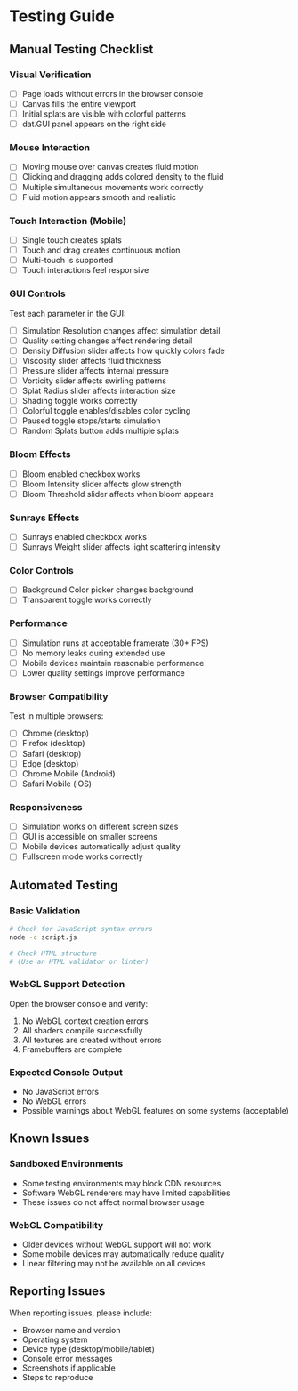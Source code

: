 # Testing Guide

## Manual Testing Checklist

### Visual Verification
- [ ] Page loads without errors in the browser console
- [ ] Canvas fills the entire viewport
- [ ] Initial splats are visible with colorful patterns
- [ ] dat.GUI panel appears on the right side

### Mouse Interaction
- [ ] Moving mouse over canvas creates fluid motion
- [ ] Clicking and dragging adds colored density to the fluid
- [ ] Multiple simultaneous movements work correctly
- [ ] Fluid motion appears smooth and realistic

### Touch Interaction (Mobile)
- [ ] Single touch creates splats
- [ ] Touch and drag creates continuous motion
- [ ] Multi-touch is supported
- [ ] Touch interactions feel responsive

### GUI Controls
Test each parameter in the GUI:
- [ ] Simulation Resolution changes affect simulation detail
- [ ] Quality setting changes affect rendering detail
- [ ] Density Diffusion slider affects how quickly colors fade
- [ ] Viscosity slider affects fluid thickness
- [ ] Pressure slider affects internal pressure
- [ ] Vorticity slider affects swirling patterns
- [ ] Splat Radius slider affects interaction size
- [ ] Shading toggle works correctly
- [ ] Colorful toggle enables/disables color cycling
- [ ] Paused toggle stops/starts simulation
- [ ] Random Splats button adds multiple splats

### Bloom Effects
- [ ] Bloom enabled checkbox works
- [ ] Bloom Intensity slider affects glow strength
- [ ] Bloom Threshold slider affects when bloom appears

### Sunrays Effects
- [ ] Sunrays enabled checkbox works
- [ ] Sunrays Weight slider affects light scattering intensity

### Color Controls
- [ ] Background Color picker changes background
- [ ] Transparent toggle works correctly

### Performance
- [ ] Simulation runs at acceptable framerate (30+ FPS)
- [ ] No memory leaks during extended use
- [ ] Mobile devices maintain reasonable performance
- [ ] Lower quality settings improve performance

### Browser Compatibility
Test in multiple browsers:
- [ ] Chrome (desktop)
- [ ] Firefox (desktop)
- [ ] Safari (desktop)
- [ ] Edge (desktop)
- [ ] Chrome Mobile (Android)
- [ ] Safari Mobile (iOS)

### Responsiveness
- [ ] Simulation works on different screen sizes
- [ ] GUI is accessible on smaller screens
- [ ] Mobile devices automatically adjust quality
- [ ] Fullscreen mode works correctly

## Automated Testing

### Basic Validation
```bash
# Check for JavaScript syntax errors
node -c script.js

# Check HTML structure
# (Use an HTML validator or linter)
```

### WebGL Support Detection
Open the browser console and verify:
1. No WebGL context creation errors
2. All shaders compile successfully
3. All textures are created without errors
4. Framebuffers are complete

### Expected Console Output
- No JavaScript errors
- No WebGL errors
- Possible warnings about WebGL features on some systems (acceptable)

## Known Issues

### Sandboxed Environments
- Some testing environments may block CDN resources
- Software WebGL renderers may have limited capabilities
- These issues do not affect normal browser usage

### WebGL Compatibility
- Older devices without WebGL support will not work
- Some mobile devices may automatically reduce quality
- Linear filtering may not be available on all devices

## Reporting Issues

When reporting issues, please include:
- Browser name and version
- Operating system
- Device type (desktop/mobile/tablet)
- Console error messages
- Screenshots if applicable
- Steps to reproduce
